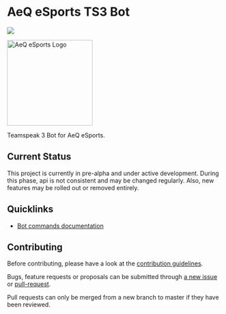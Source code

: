 # AeQ eSports TS3 Bot

![](https://travis-ci.org/glains/aeq-ts3-bot.svg?branch=master)

<img src="https://aeq-esports.de/news/images/news/7d7519f8ab78cb658a827ff1d08ad2cd3d90803f.png" alt="AeQ eSports Logo" width="200" height="200">

Teamspeak 3 Bot for AeQ eSports.

## Current Status

This project is currently in pre-alpha and under active development. During this phase, api is not consistent and may be changed regularly. Also, new features may be rolled out or removed entirely.

## Quicklinks

* [Bot commands documentation](https://github.com/glains/aeq-esports-ts3-bot/wiki/Commands)

## Contributing

Before contributing, please have a look at the [contribution guidelines]().

Bugs, feature requests or proposals can be submitted through [a new issue](https://github.com/glains/aeq-esports-ts3-bot/issues/new) or [pull-request](https://github.com/glains/aeq-esports-ts3-bot/compare).

Pull requests can only be merged from a new branch to master if they have been reviewed.
